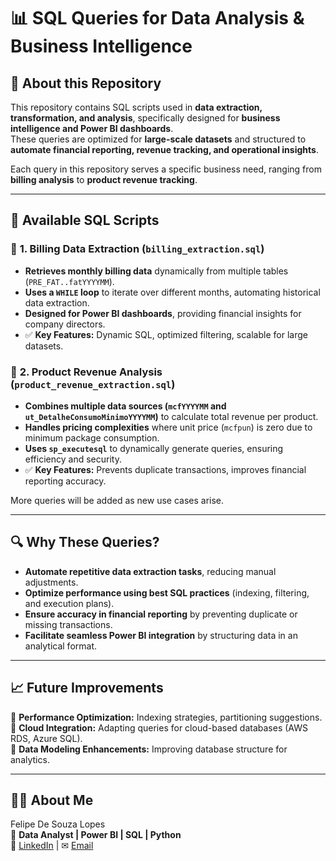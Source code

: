 # 📊 SQL Queries for Data Analysis & Business Intelligence

## 🚀 About this Repository
This repository contains SQL scripts used in **data extraction, transformation, and analysis**, specifically designed for **business intelligence and Power BI dashboards**.  
These queries are optimized for **large-scale datasets** and structured to **automate financial reporting, revenue tracking, and operational insights**.  

Each query in this repository serves a specific business need, ranging from **billing analysis** to **product revenue tracking**.  

---

## 📂 Available SQL Scripts  
### 🔹 **1. Billing Data Extraction (`billing_extraction.sql`)**  
- **Retrieves monthly billing data** dynamically from multiple tables (`PRE_FAT..fatYYYYMM`).  
- **Uses a `WHILE` loop** to iterate over different months, automating historical data extraction.  
- **Designed for Power BI dashboards**, providing financial insights for company directors.  
- ✅ **Key Features:** Dynamic SQL, optimized filtering, scalable for large datasets.  

### 🔹 **2. Product Revenue Analysis (`product_revenue_extraction.sql`)**  
- **Combines multiple data sources (`mcfYYYYMM` and `ut_DetalheConsumoMinimoYYYYMM`)** to calculate total revenue per product.  
- **Handles pricing complexities** where unit price (`mcfpun`) is zero due to minimum package consumption.  
- **Uses `sp_executesql`** to dynamically generate queries, ensuring efficiency and security.  
- ✅ **Key Features:** Prevents duplicate transactions, improves financial reporting accuracy.  

More queries will be added as new use cases arise.

---

## 🔍 Why These Queries?  
- **Automate repetitive data extraction tasks**, reducing manual adjustments.  
- **Optimize performance using best SQL practices** (indexing, filtering, and execution plans).  
- **Ensure accuracy in financial reporting** by preventing duplicate or missing transactions.  
- **Facilitate seamless Power BI integration** by structuring data in an analytical format.  

---

## 📈 Future Improvements  
🔹 **Performance Optimization:** Indexing strategies, partitioning suggestions.  
🔹 **Cloud Integration:** Adapting queries for cloud-based databases (AWS RDS, Azure SQL).  
🔹 **Data Modeling Enhancements:** Improving database structure for analytics.  

---

## 👨‍💻 About Me  
Felipe De Souza Lopes  
📍 **Data Analyst | Power BI | SQL | Python**  
🔗 [LinkedIn](www.linkedin.com/in/felipesouzalopes15) | ✉ [Email](felipe1souza.lopes@gmail.com)  


